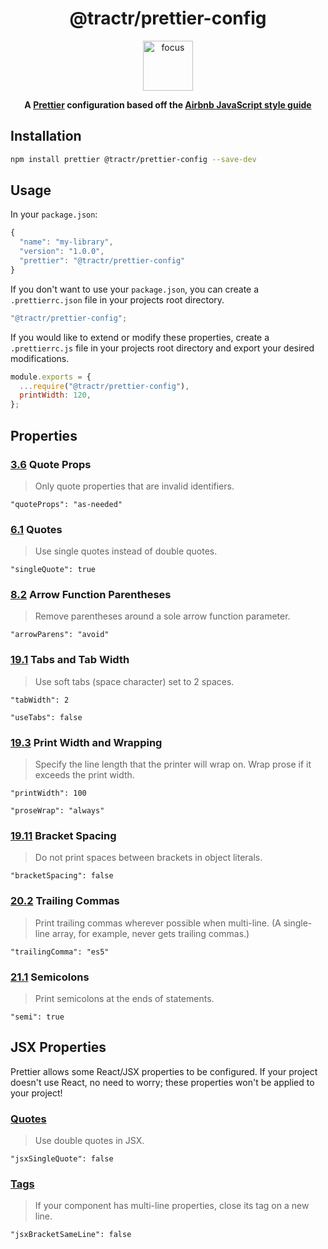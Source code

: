 <div align="center">
<h1>@tractr/prettier-config</h1>

<img height="80" width="80" alt="focus" src="https://image.flaticon.com/icons/svg/1246/1246476.svg" />

<strong>A [Prettier](https://prettier.io/) configuration based off the [Airbnb JavaScript style guide](https://github.com/airbnb/javascript)</strong>

</div>

## Installation

```sh
npm install prettier @tractr/prettier-config --save-dev
```

## Usage

In your `package.json`:

```javascript
{
  "name": "my-library",
  "version": "1.0.0",
  "prettier": "@tractr/prettier-config"
}
```

If you don't want to use your `package.json`, you can create a `.prettierrc.json` file in your projects root directory.

```javascript
"@tractr/prettier-config";

```

If you would like to extend or modify these properties, create a `.prettierrc.js` file in your projects root directory and export your desired modifications.

```javascript
module.exports = {
  ...require("@tractr/prettier-config"),
  printWidth: 120,
};
```

## Properties

### <a href="https://github.com/airbnb/javascript/blob/master/README.md#objects--quoted-props">3.6</a> Quote Props

> Only quote properties that are invalid identifiers.

`"quoteProps": "as-needed"`

### <a href="https://github.com/airbnb/javascript/blob/master/README.md#strings--quotes">6.1</a> Quotes

> Use single quotes instead of double quotes.

`"singleQuote": true`

### <a href="https://github.com/airbnb/javascript/blob/master/README.md#arrows--implicit-return">8.2</a> Arrow Function Parentheses

> Remove parentheses around a sole arrow function parameter.

`"arrowParens": "avoid"`

### <a href="https://github.com/airbnb/javascript/blob/master/README.md#whitespace--max-len">19.1</a> Tabs and Tab Width

> Use soft tabs (space character) set to 2 spaces.

`"tabWidth": 2`

`"useTabs": false`

### <a href="https://github.com/airbnb/javascript/blob/master/README.md#whitespace--max-len">19.3</a> Print Width and Wrapping

> Specify the line length that the printer will wrap on. Wrap prose if it exceeds the print width.

`"printWidth": 100`

`"proseWrap": "always"`

### <a href="https://github.com/airbnb/javascript/blob/master/README.md#whitespace--in-brackets">19.11</a> Bracket Spacing

> Do not print spaces between brackets in object literals.

`"bracketSpacing": false`

### <a href="https://github.com/airbnb/javascript/blob/master/README.md#commas--dangling">20.2</a> Trailing Commas

> Print trailing commas wherever possible when multi-line. (A single-line array, for example, never gets trailing commas.)

`"trailingComma": "es5"`

### <a href="https://github.com/airbnb/javascript/blob/master/README.md#semicolons--required">21.1</a> Semicolons

> Print semicolons at the ends of statements.

`"semi": true`

## JSX Properties

Prettier allows some React/JSX properties to be configured. If your project doesn't use React, no need to worry; these properties won't be applied to your project!

### <a href="https://github.com/airbnb/javascript/blob/master/README.md#objects--quoted-props">Quotes</a>

> Use double quotes in JSX.

`"jsxSingleQuote": false`

### <a href="https://github.com/airbnb/javascript/tree/master/react#tags">Tags</a>

> If your component has multi-line properties, close its tag on a new line.

`"jsxBracketSameLine": false`
